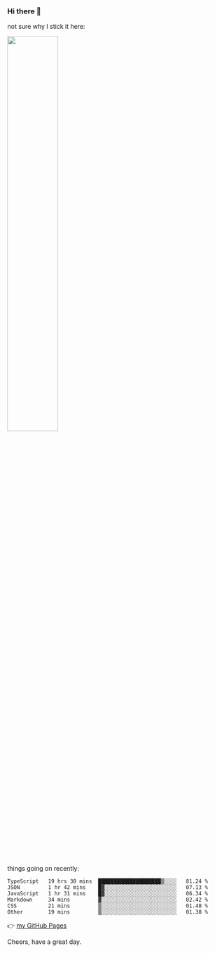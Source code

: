 ### Hi there 👋

not sure why I stick it here:

[<img width="48%" src="https://github-readme-stats.vercel.app/api?username=ykzhukian&show_icons=true&theme=dracula">](https://github.com/anuraghazra/github-readme-stats)


things going on recently:

<!--START_SECTION:waka-->

```text
TypeScript   19 hrs 30 mins  ████████████████████▒░░░░   81.24 %
JSON         1 hr 42 mins    █▓░░░░░░░░░░░░░░░░░░░░░░░   07.13 %
JavaScript   1 hr 31 mins    █▓░░░░░░░░░░░░░░░░░░░░░░░   06.34 %
Markdown     34 mins         ▓░░░░░░░░░░░░░░░░░░░░░░░░   02.42 %
CSS          21 mins         ▒░░░░░░░░░░░░░░░░░░░░░░░░   01.48 %
Other        19 mins         ▒░░░░░░░░░░░░░░░░░░░░░░░░   01.38 %
```

<!--END_SECTION:waka-->

👉 [my GitHub Pages](https://ykzhukian.github.io)

Cheers, have a great day.

